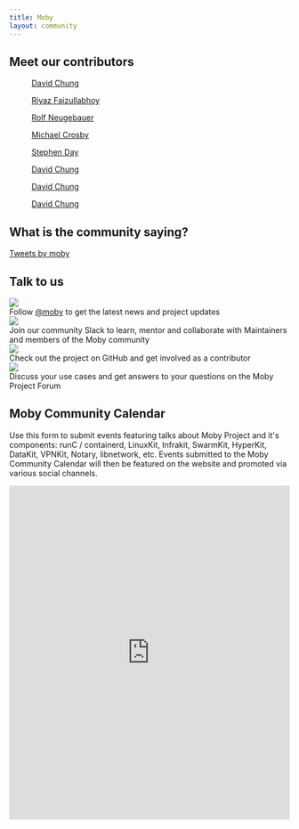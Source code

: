 ```yaml
---
title: Moby
layout: community
---
```

 
	
<section class="contributor-grid flex">
    <div class="container">
      <h2 class="heading-center">Meet our contributors</h2>
      <div class="row">
        <div class="col">
          <a href="https://github.com/chungers" target="_blank" class="flex-item">
              <figure class="u-1">
                <figcaption><i class="fa fa-github" aria-hidden="true"></i> David Chung</figcaption>
              </figure>
            </a>
        </div>
        <div class="col">
          <a href="https://github.com/riyazdf" target="_blank" class="flex-item">
              <figure class="u-2">
                <figcaption><i class="fa fa-github" aria-hidden="true"></i> Riyaz Faizullabhoy</figcaption>
              </figure>
            </a>
        </div>
        <div class="col">
          <a href="https://github.com/rn" target="_blank" class="flex-item">
              <figure class="u-3">
                <figcaption><i class="fa fa-github" aria-hidden="true"></i> Rolf Neugebauer</figcaption>
              </figure>
            </a>
        </div>
        <div class="col">
          <a href="https://github.com/crosbymichael" target="_blank" class="flex-item">
              <figure class="u-4">
                <figcaption><i class="fa fa-github" aria-hidden="true"></i> Michael Crosby</figcaption>
              </figure>
            </a>
        </div>
        <div class="col">
          <a href="hhttps://github.com/stevvooe" target="_blank" class="flex-item">
              <figure class="u-5">
                <figcaption><i class="fa fa-github" aria-hidden="true"></i> Stephen Day</figcaption>
              </figure>
            </a>
        </div>
        <div class="col">
          <a href="https://github.com/chungers" target="_blank" class="flex-item">
              <figure class="u-6">
                <figcaption><i class="fa fa-github" aria-hidden="true"></i> David Chung</figcaption>
              </figure>
            </a>
        </div>
        <div class="col">
          <a href="https://github.com/chungers" target="_blank" class="flex-item">
              <figure class="u-7">
                <figcaption><i class="fa fa-github" aria-hidden="true"></i> David Chung</figcaption>
              </figure>
            </a>
        </div>
        <div class="col">
          <a href="https://github.com/chungers" target="_blank" class="flex-item">
              <figure class="u-8">
                <figcaption><i class="fa fa-github" aria-hidden="true"></i> David Chung</figcaption>
              </figure>
            </a>
        </div>
      </div>
  </div>
</section>

<!-- <section class="yout-playlist">
  <div class="container">
    <div class="row">
      <iframe width="560" height="315" src="https://www.youtube.com/embed/videoseries?list=PLkA60AVN3hh_eRYZIlUEYQFNN69iulTAk" frameborder="0" allowfullscreen></iframe>   
    </div>
  </div>
</section>  
 -->

<section class="section-community">
   <div class="container">
      <h2 class="heading-center">What is the community saying?</h2>
      <div class="twitter">
         <a class="twitter-timeline" href="https://twitter.com/moby">Tweets by moby</a> <script async src="//platform.twitter.com/widgets.js" charset="utf-8"></script>
      </div>
   </div>
</section>
<div class="strip-2">
   <div class="container">
      <section class="section-talk-to-us">
         <h2 class="heading-center">Talk to us</h2>
         <div class="row">
            <div class="col-lg-3 block center">
               <div class="social-icon">
                  <img src="/images/twitter.svg">
               </div>
               Follow <a href="#">@moby</a> to get the latest news and project updates 
            </div>
            <div class="col-lg-3 block center">
               <div class="social-icon">
                  <img src="/images/slack.svg">
               </div>
               Join our community Slack to learn, mentor and collaborate with Maintainers and members of the Moby community
            </div>
            <div class="col-lg-3 block center">
               <div class="social-icon">
                  <img src="/images/github.svg">
               </div>
               Check out the project on GitHub and get involved as a contributor
            </div>
            <div class="col-lg-3 block center">
               <div class="social-icon">
                  <img src="/images/discourse.jpg">
               </div>
               Discuss your use cases and get answers to your questions on the Moby Project Forum 
            </div>
         </div>
      </section>
   </div>
</div>
<section class="section-calendar">
   <div class="container">
   <div class="row">
      <div class="col-lg-7 block-alternate">
      <h2>Moby Community Calendar</h2>
      <p>Use this form to submit events featuring talks about Moby Project and it's components: runC / containerd, LinuxKit, Infrakit, SwarmKit, HyperKit, DataKit, VPNKit, Notary, libnetwork, etc.
         Events submitted to the Moby Community Calendar will then be featured on the website and promoted via various social channels.
      </p>
            </div>
   </div>
      <div class="calendar">
         <iframe src="https://calendar.google.com/calendar/embed?src=docker.com_t5cno8bhbtjkdle3o6a0qjdtus%40group.calendar.google.com&ctz=America/Los_Angeles" style="border: 0" width="100%" height="600" frameborder="0" scrolling="no"></iframe>
      </div>
   </div>
</section>

